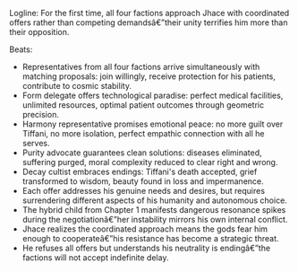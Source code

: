 ﻿---
series: 2
novella: 2
file: S2N2_CH03
type: chapter
pov: Jhace
setting: Neutral zone clinic - coordinated faction approach
word_target_min: 1201
word_target_max: 2299
status: outline
---
Logline: For the first time, all four factions approach Jhace with coordinated offers rather than competing demandsâ€”their unity terrifies him more than their opposition.

Beats:
- Representatives from all four factions arrive simultaneously with matching proposals: join willingly, receive protection for his patients, contribute to cosmic stability.
- Form delegate offers technological paradise: perfect medical facilities, unlimited resources, optimal patient outcomes through geometric precision.
- Harmony representative promises emotional peace: no more guilt over Tiffani, no more isolation, perfect empathic connection with all he serves.
- Purity advocate guarantees clean solutions: diseases eliminated, suffering purged, moral complexity reduced to clear right and wrong.
- Decay cultist embraces endings: Tiffani's death accepted, grief transformed to wisdom, beauty found in loss and impermanence.
- Each offer addresses his genuine needs and desires, but requires surrendering different aspects of his humanity and autonomous choice.
- The hybrid child from Chapter 1 manifests dangerous resonance spikes during the negotiationâ€”her instability mirrors his own internal conflict.
- Jhace realizes the coordinated approach means the gods fear him enough to cooperateâ€”his resistance has become a strategic threat.
- He refuses all offers but understands his neutrality is endingâ€”the factions will not accept indefinite delay.